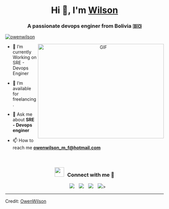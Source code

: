 <h1 align="center">Hi 👋, I'm <a href="https://github.com/owenwilson" target="blank">
Wilson</a></h1>
<h3 align="center">A passionate devops enginer from Bolivia &#127463;&#127476</h3>

<p align="left"> <a href="https://twitter.com/0w3nW1ls0n" target="blank"><img src="https://img.shields.io/twitter/follow/0w3nw1ls0n?logo=twitter&style=for-the-badge" alt="owenwilson" /></a> </p>

<a target="_blank" align="center">
  <img align="right" top="500" height="300" width="400" alt="GIF" src="https://media.giphy.com/media/SWoSkN6DxTszqIKEqv/giphy.gif">
</a>

- 🌱 I’m currently Working on SRE - Devops Enginer

- 🤝 I’m available for freelancing.

- 💬 Ask me about **SRE - Devops enginer**

- 📫 How to reach me **owenwilson_m_f@hotmail.com**

<br/>
<h3 align="center" > <img src="https://media.giphy.com/media/iY8CRBdQXODJSCERIr/giphy.gif" width="30" height="30" style="margin-right: 10px;">Connect with me 🤝 </h3>

<p align="center">

 <div align="center"  class="icons-social" style="margin-left: 10px;">
        <a style="margin-left: 10px;"  target="_blank" href="https://www.linkedin.com/in/wilson-m-822232212/">
            <img src="https://img.icons8.com/doodle/40/000000/linkedin--v2.png"></a>
        <a style="margin-left: 10px;" target="_blank" href="https://github.com/owenwilson">
            <img src="https://img.icons8.com/doodle/40/000000/github--v1.png"></a>
        <a style="margin-left: 10px;" target="_blank" href="https://instagram.com/0w3nw1ls0n">
            <img src="https://img.icons8.com/doodle/40/000000/instagram-new--v2.png"></a>
        <a style="margin-left: 10px;" target="_blank" href="https://twitter.com/100rabhcsmc">
            <img src="https://img.icons8.com/doodle/1x/twitter-squared--v2.png" ></a>>
      </div>

</p>

---

Credit: [OwenWilson](https://github.com/owenwilson)
